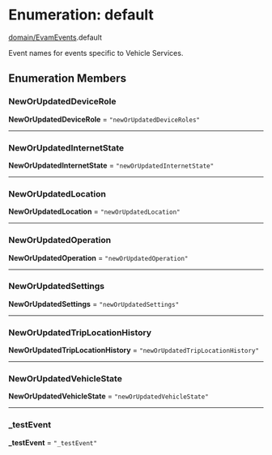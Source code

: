 # Enumeration: default

[domain/EvamEvents](../modules/domain_EvamEvents.md).default

Event names for events specific to Vehicle Services.

## Enumeration Members

### NewOrUpdatedDeviceRole

 **NewOrUpdatedDeviceRole** = ``"newOrUpdatedDeviceRoles"``

___

### NewOrUpdatedInternetState

 **NewOrUpdatedInternetState** = ``"newOrUpdatedInternetState"``

___

### NewOrUpdatedLocation

 **NewOrUpdatedLocation** = ``"newOrUpdatedLocation"``

___

### NewOrUpdatedOperation

 **NewOrUpdatedOperation** = ``"newOrUpdatedOperation"``

___

### NewOrUpdatedSettings

 **NewOrUpdatedSettings** = ``"newOrUpdatedSettings"``

___

### NewOrUpdatedTripLocationHistory

 **NewOrUpdatedTripLocationHistory** = ``"newOrUpdatedTripLocationHistory"``

___

### NewOrUpdatedVehicleState

 **NewOrUpdatedVehicleState** = ``"newOrUpdatedVehicleState"``

___

### \_testEvent

 **\_testEvent** = ``"_testEvent"``
